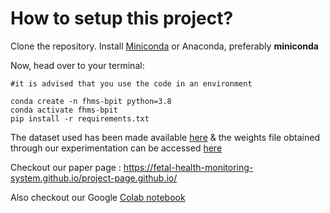 
# How to setup this project?

Clone the repository.
Install [Miniconda](https://docs.anaconda.com/miniconda/miniconda-install/) or Anaconda, preferably **miniconda**



Now, head over to your terminal:
```
#it is advised that you use the code in an environment

conda create -n fhms-bpit python=3.8
conda activate fhms-bpit
pip install -r requirements.txt

```
The dataset used has been made available [here](https://www.kaggle.com/datasets/jai132/fhms-ultrasound-dataset) & the weights file obtained through our experimentation can be accessed [here](https://drive.google.com/file/d/1yXBoMqY4Ucmunrnb4U6w4qg_-FV8QtOY/view?usp=sharing)



Checkout our paper page : https://fetal-health-monitoring-system.github.io/project-page.github.io/

Also checkout our Google [Colab notebook](https://colab.research.google.com/drive/1lohYcGKxdpSvUYXT65DdWQsCPrCVjLNJ?usp=sharing)

